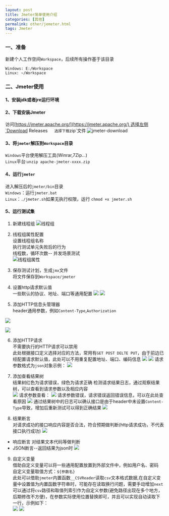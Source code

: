 ```yaml
---
layout: post
title: Jmeter简单使用介绍
categories: [其他]
permalink: other/jemeter.html
tags: Jmeter
---
```


### 一、准备
新建个人工作空间`Workspace`，后续所有操作基于该目录  
```
Windows: E:/Workspace
Linux: ~/Workspace
```

### 二、Jmeter使用
#### 1、安装jdk或者jre运行环境

#### 2、下载安装Jmeter
访问[https://jmeter.apache.org/](https://jmeter.apache.org/),选择左侧`Download Releases`  
选择下载`zip`文件
![jmeter-download](/images/jmeter/jmeter-download.png)

#### 3、将`jmeter`解压到`Workspace`目录
`Windows`平台使用解压工具(Winrar,7Zip...)  
`Linux`平台:`unzip apache-jmeter-xxxx.zip`

#### 4、运行`jmeter`
进入解压后的`jmeter/bin`目录  
`Windows`：运行`jmeter.bat`  
`Linux`：`./jmeter.sh`如果无执行权限，运行 `chmod +x jmeter.sh`

#### 5、运行测试集
1) 新建线程组
![线程组](/images/jmeter/thread-group.png)
2) 线程组属性配置  
设置线程组名称  
执行测试单元失败后的行为  
线程数，循环次数-- 并发场景测试  
![线程组属性](/images/jmeter/thread-group-setting.png)

3) 保存测试计划，生成`jmx`文件  
将文件保存到`Workspace/jmeter`  

4) 设置http请求默认值   
一些默认的协议、地址、端口等通用配置
![](/images/jmeter/request-default.png)
![](/images/jmeter/request-default-value.png)
5) 添加HTTP信息头管理器  
header通用参数，例如`Content-Type`,`Authorization`

![](/images/jmeter/header-add.png)

![](/images/jmeter/header.png)


6) 添加HTTP请求  
不需要执行的HTTP请求可以禁用  
此处根据接口定义选择对应的方法，常用有`GET POST DELTE PUT`，由于前边已经配置请求默认值，此处可以不用重复配置地址、端口、编码信息
![](/images/jmeter/http-request.png)
![](/images/jmeter/get.png)
请求参数格式为`json`对象示例：
![](/images/jmeter/add.png)

7) 添加查看结果树  
结果树红色为请求错误，绿色为请求正确
检测请求结果日志，通过观察结果树，可以查看到请求参数以及相应内容  
![](/images/jmeter/request-result.png)
请求参数查看：
![](/images/jmeter/result-request.png)
请求参数错误，请求错误返回错误信息，可以在此处查看原因 
![](/images/jmeter/result-response-error.png)
通过结果树中的日志可以确认接口是由于header中未设置`Content-Type`导致，增加后重新测试可以得到正确结果
![](/images/jmeter/request-response-success.png)
8) 结果断言  
对请求成功的接口响应内容是否合法，符合预期做判断(http请求成功，不代表接口执行成功)
![](/images/jmeter/assert.png)
* 响应断言 对结果文本代码等做判断  
* JSON断言--返回结果为json时
![](/images/jmeter/json-assert.png)

9) 自定义变量  
借助自定义变量可以将一些通用配置放置到外部文件中，例如用户名、密码  
自定义变量取值方式：`${参数名}`  
此处可以借助`jmeter`内置函数`__CSVReader`读取`csv`文本格式数据,在自定义变量中设置值为内置函数字符串时，可能存在读取换行问题，需要手动增加`next`  
可以通过将`csv`路径和取值列索引作为自定义参数(避免路径出现在多个地方，后期修改不方便)，在参数实际使用位置替换即可，并且可以实现自动读取下一行，示例如下：  
![](/images/jmeter/custom_params.png)
![](/images/jmeter/csvreader.png)  




